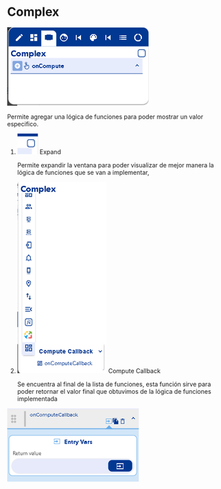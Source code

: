 # Complex

![](../../../.gitbook/assets/image%20%28395%29.png)

Permite agregar una lógica de funciones para poder mostrar un valor especifico.

1. ![](../../../.gitbook/assets/image%20%28394%29.png) Expand 

   Permite expandir la ventana para poder visualizar de mejor manera la lógica de funciones que se van a implementar, 

2. ![](../../../.gitbook/assets/sin-titulo.png)  Compute Callback

   Se encuentra al final de la lista de funciones, esta función sirve para poder retornar el valor final que obtuvimos de la lógica de funciones implementada

![](../../../.gitbook/assets/image%20%28389%29.png)


